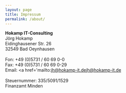 ```yaml
---
layout: page
title: Impressum
permalink: /about/
---
```

<b>Hokamp IT-Consulting</b><br>
Jörg Hokamp<br>
Eidinghausener Str. 26<br>
32549 Bad Oeynhausen<br>
<br>
Fon: +49 (0)5731 / 60 69 0-0<br>
Fax: +49 (0)5731 / 60 69 0-29<br>
Email: <a href='mailto:jh@hokamp-it.de</a>jh@hokamp-it.de</a><br>
<br>
Steuernummer: 335/5091/1529<br>
Finanzamt Minden<br>
<br>

